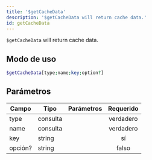 ```yaml
---
title: '$getCacheData'
description: '$getCacheData will return cache data.'
id: getCacheData
---
```


`$getCacheData` will return cache data.

## Modo de uso

```php
$getCacheData[type;name;key;option?]
```

## Parámetros

| Campo   | Tipo     | Parámetros | Requerido |
| ------- | -------- | ---------- |:---------:|
| type    | consulta |            | verdadero |
| name    | consulta |            | verdadero |
| key     | string   |            |    sí     |
| opción? | string   |            |   falso   |